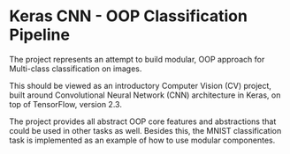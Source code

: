 # Keras CNN - OOP Classification Pipeline

The project represents an attempt to build modular, OOP approach
for Multi-class classification on images. 

This should be viewed as an introductory Computer Vision (CV) project, 
built around Convolutional Neural Network (CNN) architecture in Keras,
 on top of TensorFlow, version 2.3.

The project provides all abstract OOP core features and abstractions 
that could be used in other tasks as well. Besides this, the MNIST 
classification task is implemented as an example of how to use modular
componentes.
